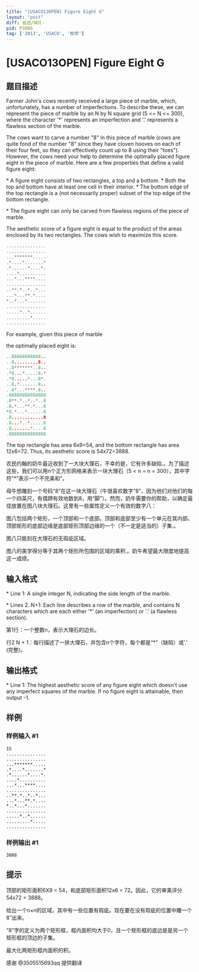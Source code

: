```yaml
---
title: "[USACO13OPEN] Figure Eight G"
layout: "post"
diff: 省选/NOI-
pid: P3086
tag: ['2013', 'USACO', '枚举']
---
```

# [USACO13OPEN] Figure Eight G
## 题目描述

Farmer John's cows recently received a large piece of marble, which, unfortunately, has a number of imperfections.  To describe these, we can represent the piece of marble by an N by N square grid (5 <= N <= 300), where the character '\*' represents an imperfection and '.' represents a flawless section of the marble.

The cows want to carve a number "8" in this piece of marble (cows are quite fond of the number "8" since they have cloven hooves on each of their four feet, so they can effectively count up to 8 using their "toes"). However, the cows need your help to determine the optimally placed figure eight in the piece of marble.  Here are a few properties that define a valid figure eight:

\* A figure eight consists of two rectangles, a top and a bottom. \* Both the top and bottom have at least one cell in their interior. \* The bottom edge of the top rectangle is a (not necessarily proper) subset of the top edge of the bottom rectangle.

\* The figure eight can only be carved from flawless regions of the piece of marble.

The aesthetic score of a figure eight is equal to the product of the areas enclosed by its two rectangles.  The cows wish to maximize this score.

```cpp
............... 
............... 
...*******..... 
.*....*.......* 
.*......*....*. 
....*.......... 
...*...****.... 
............... 
..**.*..*..*... 
...*...**.*.... 
*..*...*....... 
............... 
.....*..*...... 
.........*..... 
............... 
```
For example, given this piece of marble 

the optimally placed eight is:

```cpp
..88888888888.. 
..8.........8.. 
..8*******..8.. 
.*8...*.....8.* 
.*8.....*...8*. 
..8.*.......8.. 
..8*...****.8.. 
.88888888888888 
.8**.*..*..*..8 
.8.*...**.*...8 
*8.*...*......8 
.8............8 
.8...*..*.....8 
.8.......*....8 
.88888888888888 
```
The top rectangle has area 6x9=54, and the bottom rectangle has area 12x6=72.  Thus, its aesthetic score is 54x72=3888.

农民约翰的奶牛最近收到了一大块大理石，不幸的是，它有许多缺陷.。为了描述这些，我们可以用n个正方形网格来表示一块大理石（5 < n = n = 300），其中字符“\*”表示一个不完美和“。


母牛想雕刻一个号码“8”在这一块大理石（牛很喜欢数字“8”，因为他们对他们的每一个四英尺，有偶蹄有效地数到8，用“脚”）。然而，奶牛需要你的帮助，以确定最佳放置在图八块大理石。这里有一些属性定义一个有效的数字八：


图八包括两个矩形，一个顶部和一个底部。顶部和底部至少有一个单元在其内部。顶部矩形的底部边缘是底部矩形顶部边缘的一个（不一定是适当的）子集.。


图八只能刻在大理石的无瑕疵区域。


图八的美学得分等于其两个矩形所包围的区域的乘积.。奶牛希望最大限度地提高这一成绩。

## 输入格式

\* Line 1: A single integer N, indicating the side length of the marble.

\* Lines 2..N+1: Each line describes a row of the marble, and contains N characters which are each either '\*' (an imperfection) or '.' (a flawless section).

第1行：一个整数n，表示大理石的边长。


行2 N + 1：每行描述了一排大理石，并包含n个字符，每个都是“\*”（缺陷）或'.' (完整)。

## 输出格式

\* Line 1: The highest aesthetic score of any figure eight which doesn't use any imperfect squares of the marble.  If no figure eight is attainable, then output -1.

## 样例

### 样例输入 #1
```
15 
............... 
............... 
...*******..... 
.*....*.......* 
.*......*....*. 
....*.......... 
...*...****.... 
............... 
..**.*..*..*... 
...*...**.*.... 
*..*...*....... 
............... 
.....*..*...... 
.........*..... 
............... 

```
### 样例输出 #1
```
3888 

```
## 提示

顶部的矩形面积6X9 = 54，和底部矩形面积12x6 = 72。因此，它的审美评分54x72 = 3888。


给出一个n×n的区域，其中有一些位置有瑕疵。现在要在没有瑕疵的位置中雕一个8”出来。


“8”字的定义为两个矩形框，框内面积均大于0，且一个矩形框的底边是是另一个矩形框的顶边的子集。


最大化两矩形框内面积的积。


感谢 @3505515693qq 提供翻译

